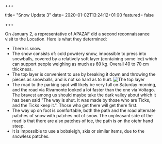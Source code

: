 +++

title= "Snow Update 3"
date= 2020-01-02T13:24:12+01:00
featured= false

+++

On January 2, a representative of APAZAF did a second reconnaissance visit to the Location. Here is what they determined:
- There is snow.
- The snow consists of: cold powdery snow, impossible to press into snowballs, covered by a relatively soft layer (containing some ice) which can support people weighing as much as 60 kg. Overall 40 to 70 cm thickness.
- The top layer is convenient to use by breaking it down and throwing the pieces as snowballs, and is not so hard as to hurt.
![The top layer](/img/post/strata.jpg)
- The road to the parking spot will likely be very full on Saturday morning, and the road via Rivamonte looked a lot faster than the one via Voltago. The bravest among us should maybe take the dark valley about which it has been said "The way is shut. It was made by those who are Ticks, and the Ticks keep it.". Those who get there will get there first.
- The way up on foot is comfortable, both the path and the road alternate patches of snow with patches not of snow. The unpleasant side of the road is that there are also patches of ice, the path is on the otehr hand steep.
- It is impossible to use a bobsleigh, skis or similar items, due to the snowless patches.

